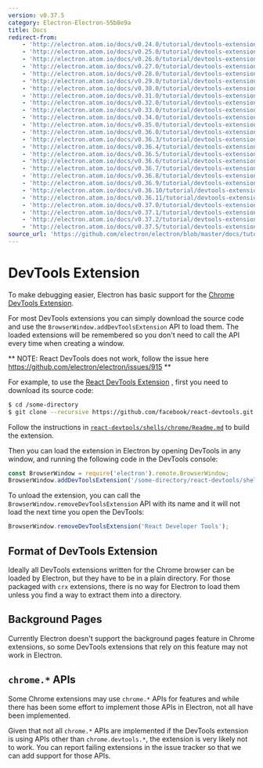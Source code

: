 ```yaml
---
version: v0.37.5
category: Electron-Electron-55b8e9a
title: Docs
redirect-from:
    - 'http://electron.atom.io/docs/v0.24.0/tutorial/devtools-extension/'
    - 'http://electron.atom.io/docs/v0.25.0/tutorial/devtools-extension/'
    - 'http://electron.atom.io/docs/v0.26.0/tutorial/devtools-extension/'
    - 'http://electron.atom.io/docs/v0.27.0/tutorial/devtools-extension/'
    - 'http://electron.atom.io/docs/v0.28.0/tutorial/devtools-extension/'
    - 'http://electron.atom.io/docs/v0.29.0/tutorial/devtools-extension/'
    - 'http://electron.atom.io/docs/v0.30.0/tutorial/devtools-extension/'
    - 'http://electron.atom.io/docs/v0.31.0/tutorial/devtools-extension/'
    - 'http://electron.atom.io/docs/v0.32.0/tutorial/devtools-extension/'
    - 'http://electron.atom.io/docs/v0.33.0/tutorial/devtools-extension/'
    - 'http://electron.atom.io/docs/v0.34.0/tutorial/devtools-extension/'
    - 'http://electron.atom.io/docs/v0.35.0/tutorial/devtools-extension/'
    - 'http://electron.atom.io/docs/v0.36.0/tutorial/devtools-extension/'
    - 'http://electron.atom.io/docs/v0.36.3/tutorial/devtools-extension/'
    - 'http://electron.atom.io/docs/v0.36.4/tutorial/devtools-extension/'
    - 'http://electron.atom.io/docs/v0.36.5/tutorial/devtools-extension/'
    - 'http://electron.atom.io/docs/v0.36.6/tutorial/devtools-extension/'
    - 'http://electron.atom.io/docs/v0.36.7/tutorial/devtools-extension/'
    - 'http://electron.atom.io/docs/v0.36.8/tutorial/devtools-extension/'
    - 'http://electron.atom.io/docs/v0.36.9/tutorial/devtools-extension/'
    - 'http://electron.atom.io/docs/v0.36.10/tutorial/devtools-extension/'
    - 'http://electron.atom.io/docs/v0.36.11/tutorial/devtools-extension/'
    - 'http://electron.atom.io/docs/v0.37.0/tutorial/devtools-extension/'
    - 'http://electron.atom.io/docs/v0.37.1/tutorial/devtools-extension/'
    - 'http://electron.atom.io/docs/v0.37.2/tutorial/devtools-extension/'
    - 'http://electron.atom.io/docs/v0.37.5/tutorial/devtools-extension/'
source_url: 'https://github.com/electron/electron/blob/master/docs/tutorial/devtools-extension.md'
---
```


# DevTools Extension

To make debugging easier, Electron has basic support for the
[Chrome DevTools Extension][devtools-extension].

For most DevTools extensions you can simply download the source code and use
the `BrowserWindow.addDevToolsExtension` API to load them. The loaded extensions
will be remembered so you don't need to call the API every time when creating
a window.

** NOTE: React DevTools does not work, follow the issue here https://github.com/electron/electron/issues/915 **

For example, to use the [React DevTools Extension](https://github.com/facebook/react-devtools)
, first you need to download its source code:

```bash
$ cd /some-directory
$ git clone --recursive https://github.com/facebook/react-devtools.git
```

Follow the instructions in [`react-devtools/shells/chrome/Readme.md`](https://github.com/facebook/react-devtools/blob/master/shells/chrome/Readme.md) to build the extension.

Then you can load the extension in Electron by opening DevTools in any window,
and running the following code in the DevTools console:

```javascript
const BrowserWindow = require('electron').remote.BrowserWindow;
BrowserWindow.addDevToolsExtension('/some-directory/react-devtools/shells/chrome');
```

To unload the extension, you can call the `BrowserWindow.removeDevToolsExtension`
API with its name and it will not load the next time you open the DevTools:

```javascript
BrowserWindow.removeDevToolsExtension('React Developer Tools');
```

## Format of DevTools Extension

Ideally all DevTools extensions written for the Chrome browser can be loaded by
Electron, but they have to be in a plain directory. For those packaged with
`crx` extensions, there is no way for Electron to load them unless you find a
way to extract them into a directory.

## Background Pages

Currently Electron doesn't support the background pages feature in Chrome
extensions, so some DevTools extensions that rely on this feature may
not work in Electron.

## `chrome.*` APIs

Some Chrome extensions may use `chrome.*` APIs for features and while there has
been some effort to implement those APIs in Electron, not all have been
implemented.

Given that not all `chrome.*` APIs are implemented if the DevTools extension is
using APIs other than `chrome.devtools.*`, the extension is very likely not to
work. You can report failing extensions in the issue tracker so that we can add
support for those APIs.

[devtools-extension]: https://developer.chrome.com/extensions/devtools
